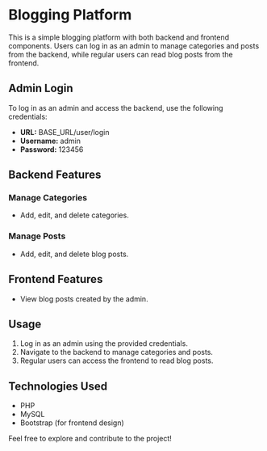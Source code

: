 # Blogging Platform

This is a simple blogging platform with both backend and frontend components. Users can log in as an admin to manage categories and posts from the backend, while regular users can read blog posts from the frontend.

## Admin Login

To log in as an admin and access the backend, use the following credentials:

- **URL:** BASE_URL/user/login
- **Username:** admin
- **Password:** 123456

## Backend Features

### Manage Categories

- Add, edit, and delete categories.

### Manage Posts

- Add, edit, and delete blog posts.

## Frontend Features

- View blog posts created by the admin.

## Usage

1. Log in as an admin using the provided credentials.
2. Navigate to the backend to manage categories and posts.
3. Regular users can access the frontend to read blog posts.

## Technologies Used

- PHP
- MySQL
- Bootstrap (for frontend design)

Feel free to explore and contribute to the project!

